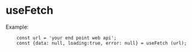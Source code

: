 # useFetch

Example:

```
    const url = 'your end point web api';
    const {data: null, loading:true, error: null} = useFetch (url);
```
